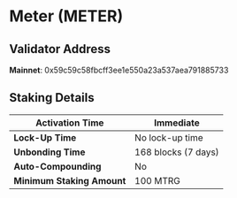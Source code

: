 # Meter (METER)

## **Validator Address**

**Mainnet**: 0x59c59c58fbcff3ee1e550a23a537aea791885733

## Staking Details

| **Activation Time**        | Immediate           |
| -------------------------- | ------------------- |
| **Lock-Up Time**           | No lock-up time     |
| **Unbonding Time**         | 168 blocks (7 days) |
| **Auto-Compounding**       | No                  |
| **Minimum Staking Amount** | 100 MTRG            |

